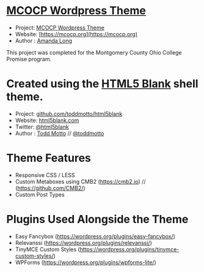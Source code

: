 # [MCOCP Wordpress Theme](https://mcocp.org)

* Project: [MCOCP Wordpress Theme](https://github.com/AmandaHL/MCOCP-WP-Theme)
* Website: [https://mcocp.org](https://mcocp.org)
* Author : [Amanda Long](https://designformation.co)

This project was completed for the Montgomery County Ohio College Promise program.  

# Created using the [HTML5 Blank](http://html5blank.com) shell theme.

* Project: [github.com/toddmotto/html5blank](https://github.com/toddmotto/html5blank)
* Website: [html5blank.com](http://html5blank.com)
* Twitter: [@html5blank](http://twitter.com/html5blank)
* Author : [Todd Motto](http://toddmotto.com) // [@toddmotto](http://twitter.com/toddmotto)

# Theme Features

* Responsive CSS / LESS
* Custom Metaboxes using CMB2 (https://cmb2.io) // (https://github.com/CMB2/)
* Custom Post Types

# Plugins Used Alongside the Theme

* Easy Fancybox (https://wordpress.org/plugins/easy-fancybox/)
* Relevanssi (https://wordpress.org/plugins/relevanssi/)
* TinyMCE Custom Styles (https://wordpress.org/plugins/tinymce-custom-styles/)
* WPForms (https://wordpress.org/plugins/wpforms-lite/)
